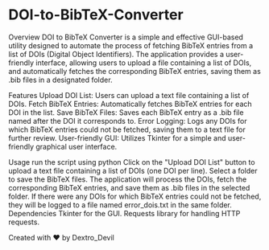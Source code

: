 # DOI-to-BibTeX-Converter

Overview
DOI to BibTeX Converter is a simple and effective GUI-based utility designed to automate the process of fetching BibTeX entries from a list of DOIs (Digital Object Identifiers). The application provides a user-friendly interface, allowing users to upload a file containing a list of DOIs, and automatically fetches the corresponding BibTeX entries, saving them as .bib files in a designated folder.

Features
Upload DOI List: Users can upload a text file containing a list of DOIs.
Fetch BibTeX Entries: Automatically fetches BibTeX entries for each DOI in the list.
Save BibTeX Files: Saves each BibTeX entry as a .bib file named after the DOI it corresponds to.
Error Logging: Logs any DOIs for which BibTeX entries could not be fetched, saving them to a text file for further review.
User-friendly GUI: Utilizes Tkinter for a simple and user-friendly graphical user interface.

Usage
run the script using python
Click on the "Upload DOI List" button to upload a text file containing a list of DOIs (one DOI per line).
Select a folder to save the BibTeX files.
The application will process the DOIs, fetch the corresponding BibTeX entries, and save them as .bib files in the selected folder.
If there were any DOIs for which BibTeX entries could not be fetched, they will be logged to a file named error_dois.txt in the same folder.
Dependencies
Tkinter for the GUI.
Requests library for handling HTTP requests.


Created with :heart: by Dextro_Devil
